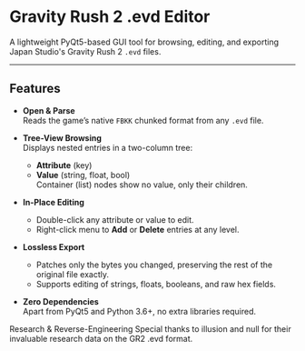 # Gravity Rush 2 .evd Editor

A lightweight PyQt5-based GUI tool for browsing, editing, and exporting Japan Studio's Gravity Rush 2 `.evd` files.

---

## Features

- **Open & Parse**  
  Reads the game’s native `FBKK` chunked format from any `.evd` file.  

- **Tree-View Browsing**  
  Displays nested entries in a two-column tree:  
  - **Attribute** (key)  
  - **Value** (string, float, bool)  
  Container (list) nodes show no value, only their children.

- **In-Place Editing**  
  - Double-click any attribute or value to edit.  
  - Right-click menu to **Add** or **Delete** entries at any level.

- **Lossless Export**  
  - Patches only the bytes you changed, preserving the rest of the original file exactly.  
  - Supports editing of strings, floats, booleans, and raw hex fields.

- **Zero Dependencies**  
  Apart from PyQt5 and Python 3.6+, no extra libraries required.

Research & Reverse-Engineering
Special thanks to illusion and null for their invaluable research data on the GR2 .evd format.
